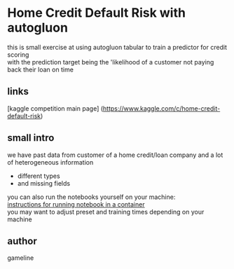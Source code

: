 # Home Credit Default Risk with autogluon

this is small exercise at using autogluon tabular to train a predictor for credit scoring   
with the prediction target being the 'likelihood of a customer not paying back their loan on time

## links
[kaggle competition main page] (https://www.kaggle.com/c/home-credit-default-risk)  

## small intro

we have past data from customer of a home credit/loan company and a lot of heterogeneous information
  - different types
  - and missing fields

you can also run the notebooks yourself on your machine:  
[instructions for running notebook in a container](./how_to_run_it.md)  
you may want to adjust preset and training times depending on your machine

## author
gameline
